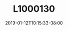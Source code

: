 ---
title: L1000130
date: 2019-01-12T10:15:33-08:00
draft: false
location: Hood Canal Bridge, WA
img_url: https://d17enza3bfujl8.cloudfront.net/L1000130.jpg
original_fn: ""
tags:
- Olympic Peninsula, WA
- sunrises
- on-the-road

---